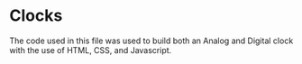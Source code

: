 # Clocks
The code used in this file was used to build both an Analog and Digital clock with the use of HTML, CSS, and Javascript.
